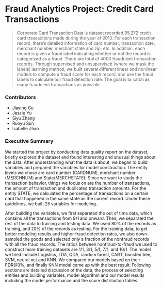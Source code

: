 # Fraud Analytics Project: Credit Card Transactions

>Corporate Card Transaction Data is dataset recorded 95,272 credit card transactions made during the year of 2010. For each transaction record, there’s detailed information of card number, transaction date, merchant number, merchant state and zip, etc. In addition, each record is given a fraud label indicating whether or not the record is categorized as a fraud. There are total of 4000 fraudulent transaction records. Through supervised and unsupervised (where we mask the labels) learning method, we built several different linear and nonlinear models to compute a fraud score for each record, and use the fraud labels to calculate our fraud detection rate. The goal is to catch as many fraudulent transactions as possible.

### Contributors
- Jiaying Gu
- Jessie Yu
- Siyu Zhang
- Ruoyu Sun
- Isabelle Zhao

### Executive Summary
We started the project by conducting data quality report on the dataset, briefly explored the dataset and found interesting and unusual things about the data. After understanding what the data is about, we began to build variables and prepared the variables for model construction. The entity levels we chose are card number (CARDNUM), merchant number (MERCHNUM) and State(MERCHSTATE). Since we want to study the transaction behavior, things we focus on are the number of transactions, the amount of transaction and duplicated transaction amounts. For the entity STATE, we calculated the percentage of transactions on a certain card that happened in the same state as the current record. Under these guidelines, we built 25 variables for modeling. 

After building the variables, we first separated the out of time data, which contains all the transactions from 9/1 and onward. Then, we separated the rest of the data to training and testing data. We used 80% of the records as training, and 20% of the records as testing. For the training data, to get better modeling results and higher fraud detection rates, we also down-sampled the goods and selected only a fraction of the nonfraud records with all the fraud records. The ratios between nonfraud-to-fraud we used to construct more training datasets are 1/1, 3/1, 5/1, 7/1, and 10/1. The model we tried include Logistics, LDA, QDA, random forest, CART, boosted tree, SVM, neural net and KNN. We compared our models based on their FDR@3%, and finally KNN model came up with the best result. Following sections are detailed discussion of the data, the process of selecting entities and building variables, model algorithm and our model results including the model performance and the score distribution tables.
